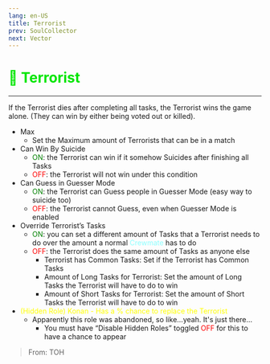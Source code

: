```yaml
---
lang: en-US
title: Terrorist
prev: SoulCollector
next: Vector
---
```


# <font color="#00e600">🧨 <b>Terrorist</b></font> <Badge text="Chaos" type="tip" vertical="middle"/>

***

If the Terrorist dies after completing all tasks, the Terrorist wins the game alone. (They can win by either being voted out or killed).

- Max
  - Set the Maximum amount of Terrorists that can be in a match
- Can Win By Suicide
  - <font color=green>ON</font>: the Terrorist can win if it somehow Suicides after finishing all Tasks
  - <font color=red>OFF</font>: the Terrorist will not win under this condition
- Can Guess in Guesser Mode
  - <font color=green>ON</font>: the Terrorist can Guess people in Guesser Mode (easy way to suicide too)
  - <font color=red>OFF</font>: the Terrorist cannot Guess, even when Guesser Mode is enabled
- Override Terrorist’s Tasks
  - <font color=green>ON</font>: you can set a different amount of Tasks that a Terrorist needs to do over the amount a normal <font color=#8cffff>Crewmate</font> has to do
  - <font color=red>OFF</font>: the Terrorist does the same amount of Tasks as anyone else
    - Terrorist has Common Tasks: Set if the Terrorist has Common Tasks
    - Amount of Long Tasks for Terrorist: Set the amount of Long Tasks the Terrorist will have to do to win
    - Amount of Short Tasks for Terrorist: Set the amount of Short Tasks the Terrorist will have to do to win
- <font color=yellow>(Hidden Role) Konan - Has a % chance to replace the Terrorist</font>
  - Apparently this role was abandoned, so like...yeah. It's just there...
    - You must have “Disable Hidden Roles” toggled <font color=red>OFF</font> for this to have a chance to appear

> From: TOH
